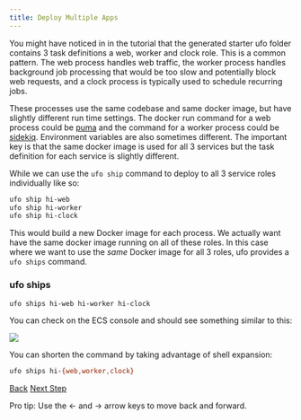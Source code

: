 ```yaml
---
title: Deploy Multiple Apps
---
```


You might have noticed in in the tutorial that the generated starter ufo folder contains 3 task definitions a web, worker and clock role.  This is a common pattern.  The web process handles web traffic, the worker process handles background job processing that would be too slow and potentially block web requests, and a clock process is typically used to schedule recurring jobs.

These processes use the same codebase and same docker image, but have slightly different run time settings.  The docker run command for a web process could be [puma](http://puma.io/) and the command for a worker process could be [sidekiq](http://sidekiq.org/).  Environment variables are also sometimes different.  The important key is that the same docker image is used for all 3 services but the task definition for each service is slightly different.

While we can use the `ufo ship` command to deploy to all 3 service roles individually like so:

```sh
ufo ship hi-web
ufo ship hi-worker
ufo ship hi-clock
```

This would build a new Docker image for each process.  We actually want have the same docker image running on all of these roles.  In this case where we want to use the *same* Docker image for all 3 roles, ufo provides a `ufo ships` command.

### ufo ships

```sh
ufo ships hi-web hi-worker hi-clock
```

You can check on the ECS console and should see something similar to this:

<img src="/img/tutorials/ecs-console-ufo-ships.png" class="doc-photo" />

You can shorten the command by taking advantage of shell expansion:

```sh
ufo ships hi-{web,worker,clock}
```

<a id="prev" class="btn btn-basic" href="{% link _docs/tutorial-ufo-ship.md %}">Back</a>
<a id="next" class="btn btn-primary" href="{% link _docs/commands.md %}">Next Step</a>
<p class="keyboard-tip">Pro tip: Use the <- and -> arrow keys to move back and forward.</p>
